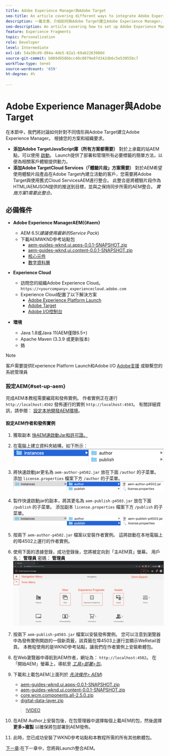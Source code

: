 ```yaml
---
title: Adobe Experience Manager與Adobe Target
seo-title: An article covering different ways to integrate Adobe Experience Manager(AEM) with Adobe Target for delivering personalized content.
description: 一篇文章，介紹如何與Adobe Target建立Adobe Experience Manager，以應對不同的情景。
seo-description: An article covering how to set up Adobe Experience Manager with Adobe Target for different scenarios.
feature: Experience Fragments
topic: Personalization
role: Developer
level: Intermediate
exl-id: 54a30cd9-d94a-4de5-82a1-69ab2263980d
source-git-commit: b069d958bbcc40c0079e87d342db6c5e53055bc7
workflow-type: tm+mt
source-wordcount: '659'
ht-degree: 4%

---
```


# Adobe Experience Manager與Adobe Target

在本節中，我們將討論如何針對不同情形與Adobe Target建立Adobe Experience Manager。 根據您的方案和組織要求。

* **添加Adobe TargetJavaScript庫（所有方案都需要）**
對於上承載的站AEM點，可以使用 [啟動](https://experienceleague.adobe.com/docs/experience-platform/tags/home.html)。 Launch提供了部署和管理所有必要標籤的簡單方法，以便為相關客戶體驗提供動力。
* **添加Adobe TargetCloud Services（「體驗片段」方案需要）**
對於AEM希望使用體驗片段產品在Adobe Target內建立活動的客戶，您需要將Adobe Target與使用舊式Cloud ServicesAEM進行整合。 此整合是將體驗片段作為HTML/AEMJSON提供的推送到目標，並與之保持同步所需的AEM整合。 
*實施方案1需要此整合。*

## 必備條件

* **Adobe Experience ManagerAEM({#aem}**
   * AEM 6.5(*建議使用最新的Service Pack*)
   * 下載AEMWKND參考站點包
      * [aem-guides-wknd.ui.apps-0.0.1-SNAPSHOT.zip](https://github.com/adobe/aem-guides-wknd/releases/download/archetype-18.1/aem-guides-wknd.ui.apps-0.0.1-SNAPSHOT.zip)
      * [aem-guides-wknd.ui.content-0.0.1-SNAPSHOT.zip](https://github.com/adobe/aem-guides-wknd/releases/download/archetype-18.1/aem-guides-wknd.ui.content-0.0.1-SNAPSHOT.zip)
      * [核心元件](https://github.com/adobe/aem-core-wcm-components/releases/download/core.wcm.components.reactor-2.5.0/core.wcm.components.all-2.5.0.zip)
      * [數字資料層](assets/implementation/digital-data-layer.zip)

* **Experience Cloud**
   * 訪問您的組織Adobe Experience Cloud。 `https://<yourcompany>.experiencecloud.adobe.com`
   * Experience Cloud配置了以下解決方案
      * [Adobe Experience Platform Launch](https://experiencecloud.adobe.com)
      * [Adobe Target](https://experiencecloud.adobe.com)
      * [Adobe I/O控制台](https://console.adobe.io)

* **環境**
   * Java 1.8或Java 11(AEM僅限6.5+)
   * Apache Maven (3.3.9 或更新版本)
   * 鉻

>[!NOTE]
>
> 客戶需要提供Experience Platform Launch和Adobe I/O [Adobe支援](https://helpx.adobe.com/tw/contact/enterprise-support.ec.html) 或聯繫您的系統管理員

### 設定AEM{#set-up-aem}

完成AEM本教程需要編寫和發佈實例。 作者實例正在運行 `http://localhost:4502` 發佈運行的實例 `http://localhost:4503`。 有關詳細資訊，請參閱： [設定本地開發AEM環境](https://helpx.adobe.com/experience-manager/kt/platform-repository/using/local-aem-dev-environment-article-setup.html)。

#### 設定AEM作者和發佈實例

1. 獲取副本 [快AEM速啟動Jar和許可證。](https://helpx.adobe.com/experience-manager/6-5/sites/deploying/using/deploy.html#GettingtheSoftware)
2. 在電腦上建立資料夾結構，如下所示：
   ![資料夾結構](assets/implementation/aem-setup-1.png)
3. 將快速啟動jar更名為 `aem-author-p4502.jar` 放在下面 `/author` 的子菜單。 添加 `license.properties` 檔案下方 `/author` 的子菜單。
   ![AEM作者實例](assets/implementation/aem-setup-author.png)
4. 製作快速啟動jar的副本，將其更名為 `aem-publish-p4503.jar` 放在下面 `/publish` 的子菜單。 添加副本 `license.properties` 檔案下方 `/publish` 的子菜單。
   ![AEM發佈實例](assets/implementation/aem-setup-publish.png)
5. 按兩下 `aem-author-p4502.jar` 檔案以安裝作者實例。 這將啟動在本地電腦上的埠4502上運行的作者實例。
6. 使用下面的憑據登錄，成功登錄後，您將被定向到「主AEM頁」螢幕。
用戶名： **管理員**
密碼： **管理員**
   ![AEM發佈實例](assets/implementation/aem-author-home-page.png)
7. 按兩下 `aem-publish-p4503.jar` 檔案以安裝發佈實例。 您可以注意到瀏覽器中為發佈實例開啟的一個新頁籤，該頁籤在埠4503上運行並顯示WeRetail首頁。 本教程使用的是WKND參考站點，讓我們在作者實例上安裝軟體包。
8. 在Web瀏覽器中導航到AEM作者，網址為： `http://localhost:4502`。 在「開始AEM」螢幕上，導航至 *[工具>部署>包](http://localhost:4502/crx/packmgr/index.jsp)*。
9. 下載和上載包AEM(上面列於 *[先決條件> AEM](#aem)*)
   * [aem-guides-wknd.ui.apps-0.0.1-SNAPSHOT.zip](https://github.com/adobe/aem-guides-wknd/releases/download/archetype-18.1/aem-guides-wknd.ui.apps-0.0.1-SNAPSHOT.zip)
   * [aem-guides-wknd.ui.content-0.0.1-SNAPSHOT.zip](https://github.com/adobe/aem-guides-wknd/releases/download/archetype-18.1/aem-guides-wknd.ui.content-0.0.1-SNAPSHOT.zip)
   * [core.wcm.components.all-2.5.0.zip](https://github.com/adobe/aem-core-wcm-components/releases/download/core.wcm.components.reactor-2.5.0/core.wcm.components.all-2.5.0.zip)
   * [digital-data-layer.zip](assets/implementation/digital-data-layer.zip)

   >[!VIDEO](https://video.tv.adobe.com/v/28377?quality=12&learn=on)
10. 在AEM Author上安裝包後，在包管理器中選擇每個上載AEM的包，然後選擇 **更多>複製** 以確保將包部署到AEM發佈。
11. 此時，您已成功安裝了WKND參考站點和本教程所需的所有其他軟體包。

[下一章](./using-launch-adobe-io.md):在下一章中，您將與Launch整合AEM。
